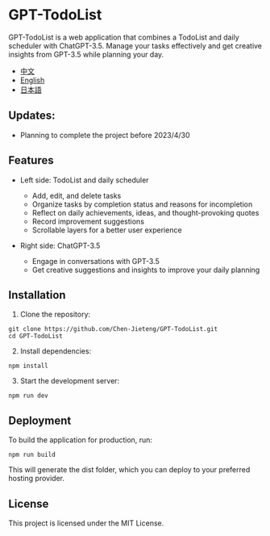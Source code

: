 # GPT-TodoList

GPT-TodoList is a web application that combines a TodoList and daily scheduler with ChatGPT-3.5. Manage your tasks effectively and get creative insights from GPT-3.5 while planning your day. 

- [中文](./zh/README.md)
- [English](./README.md)
- [日本語](./jp/README.md)

## Updates: 
- Planning to complete the project before 2023/4/30

## Features

- Left side: TodoList and daily scheduler
  - Add, edit, and delete tasks
  - Organize tasks by completion status and reasons for incompletion
  - Reflect on daily achievements, ideas, and thought-provoking quotes
  - Record improvement suggestions
  - Scrollable layers for a better user experience

- Right side: ChatGPT-3.5
  - Engage in conversations with GPT-3.5
  - Get creative suggestions and insights to improve your daily planning

## Installation
1. Clone the repository:
```
git clone https://github.com/Chen-Jieteng/GPT-TodoList.git
cd GPT-TodoList
```

2. Install dependencies:
```
npm install
```

3. Start the development server:
```
npm run dev
```

## Deployment
To build the application for production, run:
```
npm run build
```

This will generate the dist folder, which you can deploy to your preferred hosting provider.

## License
This project is licensed under the MIT License.
